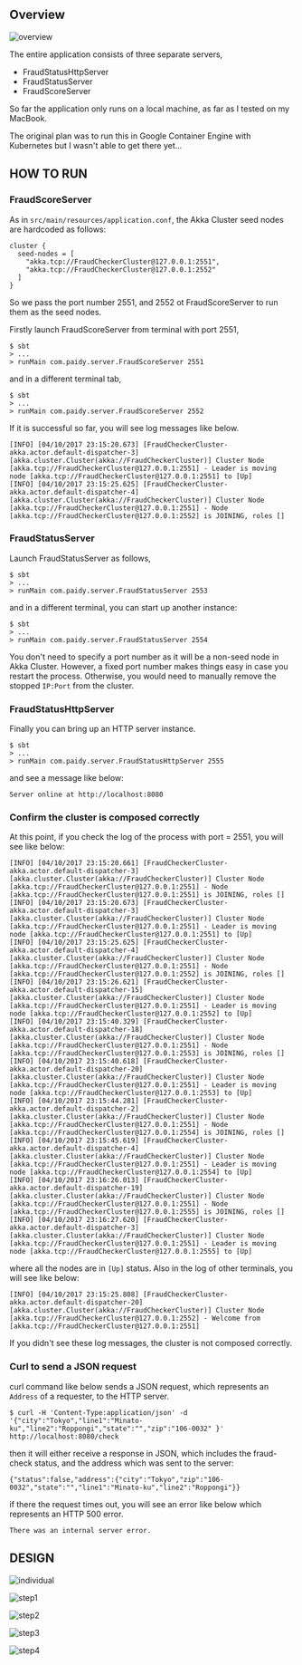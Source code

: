 ## Overview

![overview](images/overview.png)

The entire application consists of three separate servers, 

* FraudStatusHttpServer
* FraudStatusServer
* FraudScoreServer

So far the application only runs on a local machine, as far as I tested on my MacBook.

The original plan was to run this in Google Container Engine with Kubernetes but I wasn't able to get there yet...

## HOW TO RUN

### FraudScoreServer 

As in `src/main/resources/application.conf`, the Akka Cluster seed nodes are hardcoded as follows:

``` 
cluster {
  seed-nodes = [
    "akka.tcp://FraudCheckerCluster@127.0.0.1:2551",
    "akka.tcp://FraudCheckerCluster@127.0.0.1:2552"
  ]
}
```

So we pass the port number 2551, and 2552 ot FraudScoreServer to run them as the seed nodes.

Firstly launch FraudScoreServer from terminal with port 2551,

```
$ sbt 
> ...
> runMain com.paidy.server.FraudScoreServer 2551
```

and in a different terminal tab,

```
$ sbt
> ...
> runMain com.paidy.server.FraudScoreServer 2552
```

If it is successful so far, you will see log messages like below.

```
[INFO] [04/10/2017 23:15:20.673] [FraudCheckerCluster-akka.actor.default-dispatcher-3] [akka.cluster.Cluster(akka://FraudCheckerCluster)] Cluster Node [akka.tcp://FraudCheckerCluster@127.0.0.1:2551] - Leader is moving node [akka.tcp://FraudCheckerCluster@127.0.0.1:2551] to [Up]
[INFO] [04/10/2017 23:15:25.625] [FraudCheckerCluster-akka.actor.default-dispatcher-4] [akka.cluster.Cluster(akka://FraudCheckerCluster)] Cluster Node [akka.tcp://FraudCheckerCluster@127.0.0.1:2551] - Node [akka.tcp://FraudCheckerCluster@127.0.0.1:2552] is JOINING, roles []
```


### FraudStatusServer 

Launch FraudStatusServer as follows,

```
$ sbt
> ...
> runMain com.paidy.server.FraudStatusServer 2553
```

and in a different terminal, you can start up another instance:

```
$ sbt 
> ...
> runMain com.paidy.server.FraudStatusServer 2554
```

You don't need to specify a port number as it will be a non-seed node in Akka Cluster.
However, a fixed port number makes things easy in case you restart the process. Otherwise,
you would need to manually remove the stopped `IP:Port` from the cluster.

### FraudStatusHttpServer 

Finally you can bring up an HTTP server instance.

```
$ sbt 
> ...
> runMain com.paidy.server.FraudStatusHttpServer 2555
```

and see a message like below:

```
Server online at http://localhost:8080
```

### Confirm the cluster is composed correctly

At this point, if you check the log of the process with port = 2551, you will see like below:

```
[INFO] [04/10/2017 23:15:20.661] [FraudCheckerCluster-akka.actor.default-dispatcher-3] [akka.cluster.Cluster(akka://FraudCheckerCluster)] Cluster Node [akka.tcp://FraudCheckerCluster@127.0.0.1:2551] - Node [akka.tcp://FraudCheckerCluster@127.0.0.1:2551] is JOINING, roles []
[INFO] [04/10/2017 23:15:20.673] [FraudCheckerCluster-akka.actor.default-dispatcher-3] [akka.cluster.Cluster(akka://FraudCheckerCluster)] Cluster Node [akka.tcp://FraudCheckerCluster@127.0.0.1:2551] - Leader is moving node [akka.tcp://FraudCheckerCluster@127.0.0.1:2551] to [Up]
[INFO] [04/10/2017 23:15:25.625] [FraudCheckerCluster-akka.actor.default-dispatcher-4] [akka.cluster.Cluster(akka://FraudCheckerCluster)] Cluster Node [akka.tcp://FraudCheckerCluster@127.0.0.1:2551] - Node [akka.tcp://FraudCheckerCluster@127.0.0.1:2552] is JOINING, roles []
[INFO] [04/10/2017 23:15:26.621] [FraudCheckerCluster-akka.actor.default-dispatcher-15] [akka.cluster.Cluster(akka://FraudCheckerCluster)] Cluster Node [akka.tcp://FraudCheckerCluster@127.0.0.1:2551] - Leader is moving node [akka.tcp://FraudCheckerCluster@127.0.0.1:2552] to [Up]
[INFO] [04/10/2017 23:15:40.329] [FraudCheckerCluster-akka.actor.default-dispatcher-18] [akka.cluster.Cluster(akka://FraudCheckerCluster)] Cluster Node [akka.tcp://FraudCheckerCluster@127.0.0.1:2551] - Node [akka.tcp://FraudCheckerCluster@127.0.0.1:2553] is JOINING, roles []
[INFO] [04/10/2017 23:15:40.618] [FraudCheckerCluster-akka.actor.default-dispatcher-20] [akka.cluster.Cluster(akka://FraudCheckerCluster)] Cluster Node [akka.tcp://FraudCheckerCluster@127.0.0.1:2551] - Leader is moving node [akka.tcp://FraudCheckerCluster@127.0.0.1:2553] to [Up]
[INFO] [04/10/2017 23:15:44.281] [FraudCheckerCluster-akka.actor.default-dispatcher-2] [akka.cluster.Cluster(akka://FraudCheckerCluster)] Cluster Node [akka.tcp://FraudCheckerCluster@127.0.0.1:2551] - Node [akka.tcp://FraudCheckerCluster@127.0.0.1:2554] is JOINING, roles []
[INFO] [04/10/2017 23:15:45.619] [FraudCheckerCluster-akka.actor.default-dispatcher-4] [akka.cluster.Cluster(akka://FraudCheckerCluster)] Cluster Node [akka.tcp://FraudCheckerCluster@127.0.0.1:2551] - Leader is moving node [akka.tcp://FraudCheckerCluster@127.0.0.1:2554] to [Up]
[INFO] [04/10/2017 23:16:26.013] [FraudCheckerCluster-akka.actor.default-dispatcher-19] [akka.cluster.Cluster(akka://FraudCheckerCluster)] Cluster Node [akka.tcp://FraudCheckerCluster@127.0.0.1:2551] - Node [akka.tcp://FraudCheckerCluster@127.0.0.1:2555] is JOINING, roles []
[INFO] [04/10/2017 23:16:27.620] [FraudCheckerCluster-akka.actor.default-dispatcher-3] [akka.cluster.Cluster(akka://FraudCheckerCluster)] Cluster Node [akka.tcp://FraudCheckerCluster@127.0.0.1:2551] - Leader is moving node [akka.tcp://FraudCheckerCluster@127.0.0.1:2555] to [Up]
```

where all the nodes are in `[Up]` status. Also in the log of other terminals, you will see like below:

```
[INFO] [04/10/2017 23:15:25.808] [FraudCheckerCluster-akka.actor.default-dispatcher-20] [akka.cluster.Cluster(akka://FraudCheckerCluster)] Cluster Node [akka.tcp://FraudCheckerCluster@127.0.0.1:2552] - Welcome from [akka.tcp://FraudCheckerCluster@127.0.0.1:2551]
```

If you didn't see these log messages, the cluster is not composed correctly.

### Curl to send a JSON request

curl command like below sends a JSON request, which represents an `Address` of a requester, to the HTTP server.

```
$ curl -H 'Content-Type:application/json' -d '{"city":"Tokyo","line1":"Minato-ku","line2":"Roppongi","state":"","zip":"106-0032" }' http://localhost:8080/check
```

then it will either receive a response in JSON, which includes the fraud-check status, and the address which was sent to the server:  

```
{"status":false,"address":{"city":"Tokyo","zip":"106-0032","state":"","line1":"Minato-ku","line2":"Roppongi"}}
```

if there the request times out, you will see an error like below which represents an HTTP 500 error.

```
There was an internal server error.
```

## DESIGN

![individual](images/individual.png)

![step1](images/step1.png)

![step2](images/step2.png)

![step3](images/step3.png)

![step4](images/step4.png)
